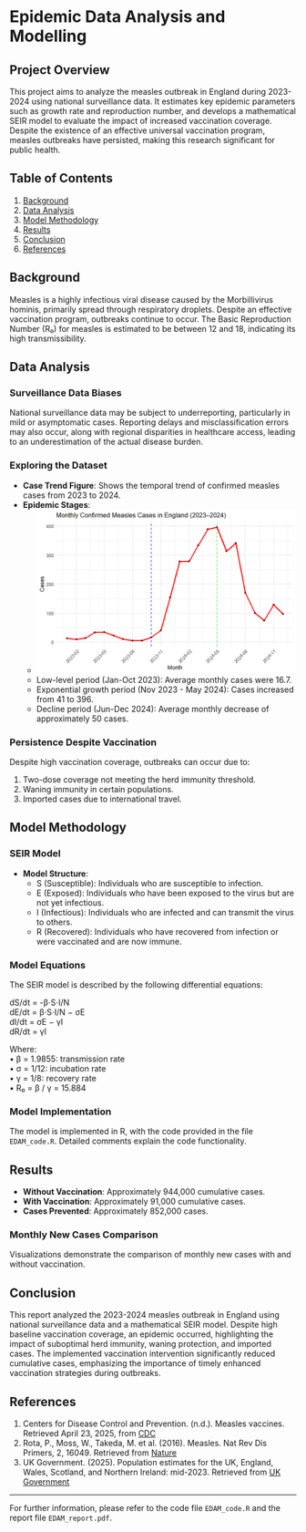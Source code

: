 # **Epidemic Data Analysis and Modelling**

## Project Overview
This project aims to analyze the measles outbreak in England during 2023-2024 using national surveillance data. It estimates key epidemic parameters such as growth rate and reproduction number, and develops a mathematical SEIR model to evaluate the impact of increased vaccination coverage. Despite the existence of an effective universal vaccination program, measles outbreaks have persisted, making this research significant for public health.

## Table of Contents
1. [Background](#background)
2. [Data Analysis](#data-analysis)
3. [Model Methodology](#model-methodology)
4. [Results](#results)
5. [Conclusion](#conclusion)
6. [References](#references)

## Background
Measles is a highly infectious viral disease caused by the Morbillivirus hominis, primarily spread through respiratory droplets. Despite an effective vaccination program, outbreaks continue to occur. The Basic Reproduction Number (R₀) for measles is estimated to be between 12 and 18, indicating its high transmissibility.

## Data Analysis
### Surveillance Data Biases
National surveillance data may be subject to underreporting, particularly in mild or asymptomatic cases. Reporting delays and misclassification errors may also occur, along with regional disparities in healthcare access, leading to an underestimation of the actual disease burden.

### Exploring the Dataset
- **Case Trend Figure**: Shows the temporal trend of confirmed measles cases from 2023 to 2024.
- **Epidemic Stages**:
  - ![Monthly Confirmed Measles Cases in England (2023–2024)](/image/Monthly_Confirmed_Measles_Cases_England_2023-2024.png)
  - Low-level period (Jan-Oct 2023): Average monthly cases were 16.7.
  - Exponential growth period (Nov 2023 - May 2024): Cases increased from 41 to 396.
  - Decline period (Jun-Dec 2024): Average monthly decrease of approximately 50 cases.

### Persistence Despite Vaccination
Despite high vaccination coverage, outbreaks can occur due to:
1. Two-dose coverage not meeting the herd immunity threshold.
2. Waning immunity in certain populations.
3. Imported cases due to international travel.

## Model Methodology
### SEIR Model
- **Model Structure**:
  - S (Susceptible): Individuals who are susceptible to infection.
  - E (Exposed): Individuals who have been exposed to the virus but are not yet infectious.
  - I (Infectious): Individuals who are infected and can transmit the virus to others.
  - R (Recovered): Individuals who have recovered from infection or were vaccinated and are now immune.

### Model Equations
The SEIR model is described by the following differential equations:

dS/dt = -β⋅S⋅I/N   
dE/dt = β⋅S⋅I/N − σE   
dI/dt = σE − γI   
dR/dt = γI 

Where:  
• β = 1.9855: transmission rate  
• σ = 1/12: incubation rate  
• γ = 1/8: recovery rate  
• R₀ = β / γ = 15.884  

### Model Implementation
The model is implemented in R, with the code provided in the file `EDAM_code.R`. Detailed comments explain the code functionality.

## Results
- **Without Vaccination**: Approximately 944,000 cumulative cases.
- **With Vaccination**: Approximately 91,000 cumulative cases.
- **Cases Prevented**: Approximately 852,000 cases.

### Monthly New Cases Comparison
Visualizations demonstrate the comparison of monthly new cases with and without vaccination.

## Conclusion
This report analyzed the 2023-2024 measles outbreak in England using national surveillance data and a mathematical SEIR model. Despite high baseline vaccination coverage, an epidemic occurred, highlighting the impact of suboptimal herd immunity, waning protection, and imported cases. The implemented vaccination intervention significantly reduced cumulative cases, emphasizing the importance of timely enhanced vaccination strategies during outbreaks.

## References
1. Centers for Disease Control and Prevention. (n.d.). Measles vaccines. Retrieved April 23, 2025, from [CDC](https://www.cdc.gov/measles/vaccines/index.html)
2. Rota, P., Moss, W., Takeda, M. et al. (2016). Measles. Nat Rev Dis Primers, 2, 16049. Retrieved from [Nature](https://doi.org/10.1038/nrdp.2016.49)
3. UK Government. (2025). Population estimates for the UK, England, Wales, Scotland, and Northern Ireland: mid-2023. Retrieved from [UK Government](https://assets.publishing.service.gov.uk/media/67d875029dc953ac3bfe937b/1_Population_18_03_2025.pdf)

---

For further information, please refer to the code file `EDAM_code.R` and the report file `EDAM_report.pdf`.
